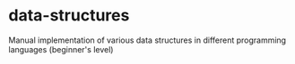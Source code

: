 # data-structures
Manual implementation of various data structures in different programming languages (beginner's level)
